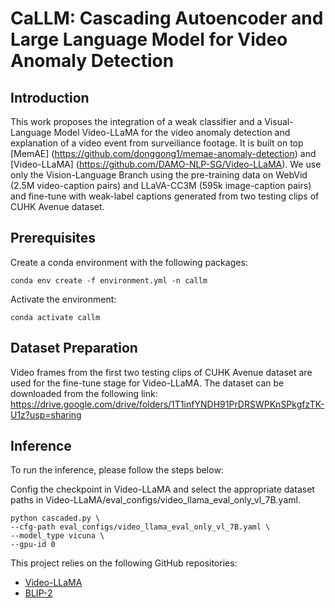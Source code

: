 # CaLLM: Cascading Autoencoder and Large Language Model for Video Anomaly Detection

## Introduction

This work proposes the integration of a weak classifier and a Visual-Language Model Video-LLaMA for the video anomaly detection and explanation of a video event from surveiliance footage. It is built on top [MemAE] (https://github.com/donggong1/memae-anomaly-detection) and [Video-LLaMA] (https://github.com/DAMO-NLP-SG/Video-LLaMA). We use only the Vision-Language Branch using the pre-training data on WebVid (2.5M video-caption pairs) and LLaVA-CC3M (595k image-caption pairs) and fine-tune with weak-label captions generated from two testing clips of CUHK Avenue dataset. 
## Prerequisites
Create a conda environment with the following packages:
```
conda env create -f environment.yml -n callm
```
Activate the environment:
```
conda activate callm
```

## Dataset Preparation
Video frames from the first two testing clips of CUHK Avenue dataset are used for the fine-tune stage for Video-LLaMA.
The dataset can be downloaded from the following link:
https://drive.google.com/drive/folders/1T1infYNDH91PrDRSWPKnSPkgfzTK-U1z?usp=sharing


## Inference
To run the inference, please follow the steps below:

Config the checkpoint in Video-LLaMA and select the appropriate dataset paths in Video-LLaMA/eval_configs/video_llama_eval_only_vl_7B.yaml.

```
python cascaded.py \
--cfg-path eval_configs/video_llama_eval_only_vl_7B.yaml \
--model_type vicuna \
--gpu-id 0 
```


This project relies on the following GitHub repositories:

- [Video-LLaMA](https://github.com/DAMO-NLP-SG/Video-LLaMA)
- [BLIP-2](https://github.com/salesforce/LAVIS/tree/main/projects/blip2)